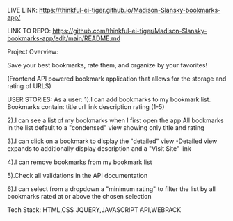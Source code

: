 LIVE LINK: https://thinkful-ei-tiger.github.io/Madison-Slansky-bookmarks-app/ 

LINK TO REPO: https://github.com/thinkful-ei-tiger/Madison-Slansky-bookmarks-app/edit/main/README.md

Project Overview:

Save your best bookmarks, rate them, and organize by your favorites!

(Frontend API powered bookmark application that allows for the storage and rating of URLS)

USER STORIES: As a user: 
1).I can add bookmarks to my bookmark list. Bookmarks contain: 
title 
url 
link 
description 
rating (1-5) 

2).I can see a list of my bookmarks when I first open the app
All bookmarks in the list default to a "condensed" view showing only title and rating 

3).I can click on a bookmark to display the "detailed" view 
-Detailed view expands to additionally display description and a "Visit Site" link 

4).I can remove bookmarks from my bookmark list 

5).Check all validations in the API documentation 

6).I can select from a dropdown a "minimum rating" to filter the list by all bookmarks rated at or above the chosen selection

Tech Stack: HTML,CSS JQUERY,JAVASCRIPT API,WEBPACK
